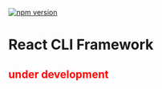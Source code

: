 <a href="https://www.npmjs.com/package/react-blueprint-component"
    ><img
      src="https://d25lcipzij17d.cloudfront.net/badge.svg?id=js&r=r&type=6e&v=1.0.3&x2=0"
      alt="npm version"
  /></a>

 <h1>React CLI Framework</h1>
 <h2 style="color:red">under development </h2>

<!--<p>
  <a href="https://www.npmjs.com/package/react-blueprint-component"
    ><img
      src="https://d25lcipzij17d.cloudfront.net/badge.svg?id=js&r=r&type=6e&v=1.0.9&x2=0"
      alt="npm version"
  /></a>
</p>

<p>
  A reusable React component built with TypeScript and styled with CSS modules.
</p>

<h2>Installation</h2>

<p>You can install the package globally using npm:</p>

<pre><code style="font-family: Consolas, Monaco;
    font-size: 14px;
    color: #555;">npm i -g react-blueprint-component</code></pre>
<h2>Usage</h2>

<p>
To create a new React component using this package, run the command <b>react-cli create [component-name]</b> and follow the prompts to specify the component type, directory, props, CSS style, and testing options</p>

<p>The CLI will prompt you for the following options:</p>

<ul>
  <li>Type of component (Functional/Class)</li>
  <li>Directory to create the component in</li>
  <li>Props (if any) to add to the component</li>
  <li>CSS style (Material-UI/Styled Components/None)</li>
  <li>Whether to include a TypeScript file</li>
  <li>Whether to include a testing file</li>
</ul>

<p>
  Once you've answered all the questions, the CLI will create the component in
  the specified directory with the specified options.
</p>

<img width="800" src="https://i.imgur.com/ShquQmY.png" />
<h2>Project Structure</h2>

<p>The project has the following file structure:</p>

<pre><code>src
└── components
    ├── component-name.tsx
    ├── component-name.spec.tsx
    ├── component-name.style.ts
    └── component-name.types.ts</code></pre>

<ul>
  <li><code>component-name.tsx</code> - The main component file.</li>
  <li><code>component-name.spec.tsx</code> - The component test file.</li>
  <li><code>component-name.style.ts</code> - The component styles file.</li>
  <li><code>component-name.types.ts</code> - The component types file.</li>
</ul>

<h2>License</h2>

<p>
  This project is licensed under the
  <a href="https://opensource.org/licenses/MIT">MIT license</a>.
</p> -->
